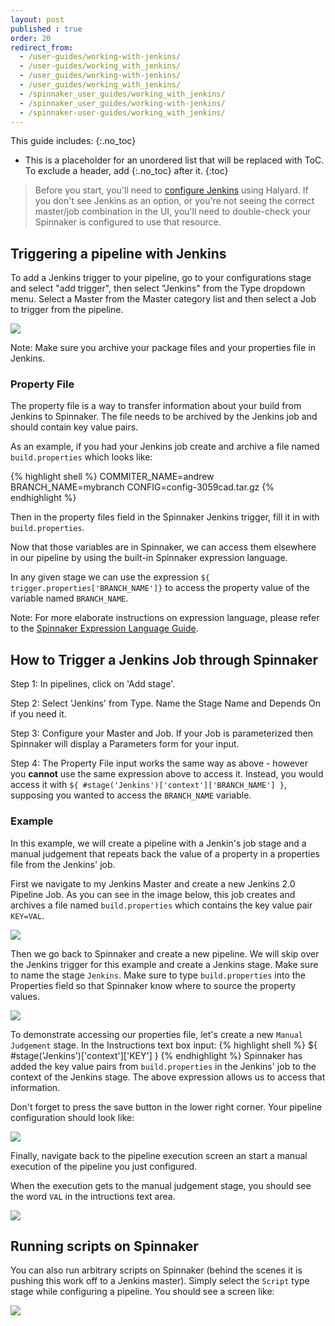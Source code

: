 ```yaml
---
layout: post
published : true
order: 20
redirect_from:
  - /user-guides/working-with-jenkins/
  - /user-guides/working_with_jenkins/
  - /user_guides/working-with-jenkins/
  - /user_guides/working_with_jenkins/
  - /spinnaker_user_guides/working_with_jenkins/
  - /spinnaker_user_guides/working-with-jenkins/
  - /spinnaker-user-guides/working_with_jenkins/
---
```


This guide includes:
{:.no_toc}
* This is a placeholder for an unordered list that will be replaced with ToC. To exclude a header, add {:.no_toc} after it.
{:toc}

> Before you start, you'll need to [configure Jenkins](/spinnaker-install-admin-guides/jenkins/) using Halyard.  If
> you don't see Jenkins as an option, or you're not seeing the correct
> master/job combination in the UI, you'll need to double-check your Spinnaker
> is configured to use that resource.

## Triggering a pipeline with Jenkins

To add a Jenkins trigger to your pipeline, go to your configurations stage and select "add trigger", then select "Jenkins" from the Type dropdown menu. Select a Master from the Master category list and then select a Job to trigger from the pipeline.

![](https://d2ddoduugvun08.cloudfront.net/items/333F39092F0z1o220U2U/Image%202017-03-27%20at%204.47.35%20PM.png)

Note: Make sure you archive your package files and your properties file in Jenkins.

### Property File

The property file is a way to transfer information about your build from Jenkins to Spinnaker. The file needs to be archived by the Jenkins job and should contain key value pairs.

As an example, if you had your Jenkins job create and archive a file named `build.properties` which looks like:

{% highlight shell %}
COMMITER_NAME=andrew
BRANCH_NAME=mybranch
CONFIG=config-3059cad.tar.gz
{% endhighlight %}

Then in the property files field in the Spinnaker Jenkins trigger, fill it in with `build.properties`.


Now that those variables are in Spinnaker, we can access them elsewhere in our pipeline by using the built-in Spinnaker expression language.


In any given stage we can use the expression `${ trigger.properties['BRANCH_NAME']}` to access the property value of the variable named `BRANCH_NAME`.


Note: For more elaborate instructions on expression language, please refer to the [Spinnaker Expression Language Guide](http://docs.armory.io/spinnaker-user-guides/expression-language/).



## How to Trigger a Jenkins Job through Spinnaker


Step 1: In pipelines, click on 'Add stage'.


Step 2: Select 'Jenkins' from Type. Name the Stage Name and Depends On if you need it.


Step 3: Configure your Master and Job. If your Job is parameterized then Spinnaker will display a Parameters form for your input.


Step 4: The Property File input works the same way as above - however you **cannot** use the same expression above to access it. Instead, you would access it with `${ #stage('Jenkins')['context']['BRANCH_NAME'] }`, supposing you wanted to access the `BRANCH_NAME` variable.


### Example


In this example, we will create a pipeline with a Jenkin's job stage and a manual judgement that repeats back the value of a property in a properties file from the Jenkins' job.

First we navigate to my Jenkins Master and create a new Jenkins 2.0 Pipeline Job. As you can see in the image below, this job creates and archives a file named `build.properties` which contains the key value pair `KEY=VAL`.

![](https://d2ddoduugvun08.cloudfront.net/items/1k0z0c1H230v0Y1g3w0g/Image%202017-03-27%20at%205.20.02%20PM.png)

Then we go back to Spinnaker and create a new pipeline. We will skip over the Jenkins trigger for this example and create a Jenkins stage. Make sure to name the stage `Jenkins`. Make sure to type `build.properties` into the Properties field so that Spinnaker know where to source the property values.

![](https://d2ddoduugvun08.cloudfront.net/items/173L3Z472X0i3y1i171E/Image%202017-03-27%20at%205.21.05%20PM.png)

To demonstrate accessing our properties file, let's create a new `Manual Judgement` stage. In the Instructions text box input:
{% highlight shell %}
${ #stage('Jenkins')['context']['KEY'] }
{% endhighlight %}
Spinnaker has added the key value pairs from `build.properties` in the Jenkins' job to the context of the Jenkins stage. The above expression allows us to access that information.

Don't forget to press the save button in the lower right corner. Your pipeline configuration should look like:

![](https://d2ddoduugvun08.cloudfront.net/items/2K0s3w1K1Y0A0G2N0I2T/Image%202017-03-28%20at%202.04.43%20PM.png)

Finally, navigate back to the pipeline execution screen an start a manual execution of the pipeline you just configured.

When the execution gets to the manual judgement stage, you should see the word `VAL` in the intructions text area.

![](https://d2ddoduugvun08.cloudfront.net/items/1y2b0r462m2s390a1B3Q/Image%202017-03-28%20at%202.06.45%20PM.png)

## Running scripts on Spinnaker

You can also run arbitrary scripts on Spinnaker (behind the scenes it is pushing this work off to a Jenkins master). Simply select the `Script` type stage while configuring a pipeline. You should see a screen like:

![](https://d2ddoduugvun08.cloudfront.net/items/3k0N2U1q3i0p1D0o2Z3S/Image%202017-03-28%20at%202.10.26%20PM.png)
